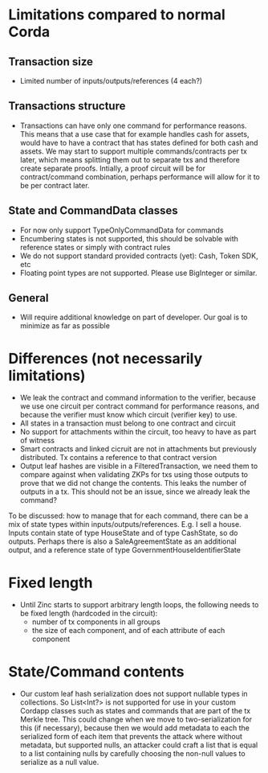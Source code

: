 # Limitations compared to normal Corda

## Transaction size
* Limited number of inputs/outputs/references (4 each?)

## Transactions structure
* Transactions can have only one command for performance reasons. This means that a use case that for example handles cash for assets, would have to have a contract that has states defined for both cash and assets. We may start to support multiple commands/contracts per tx later, which means splitting them out to separate txs and therefore create separate proofs. Intially, a proof circuit will be for contract/command combination, perhaps performance will allow for it to be per contract later. 

## State and CommandData classes
* For now only support TypeOnlyCommandData for commands
* Encumbering states is not supported, this should be solvable with reference states or simply with contract rules
* We do not support standard provided contracts (yet): Cash, Token SDK, etc
* Floating point types are not supported. Please use BigInteger or similar.

## General
* Will require additional knowledge on part of developer. Our goal is to minimize as far as possible

# Differences (not necessarily limitations)
* We leak the contract and command information to the verifier, because we use one circuit per contract command for performance reasons, and because the verifier must know which circuit (verifier key) to use.
* All states in a transaction must belong to one contract and circuit
* No support for attachments within the circuit, too heavy to have as part of witness 
* Smart contracts and linked cicruit are not in attachments but previously distributed. Tx contains a reference to that contract version
* Output leaf hashes are visible in a FilteredTransaction, we need them to compare against when validating ZKPs for txs using those outputs to prove that we did not change the contents. This leaks the number of outputs in a tx. This should not be an issue, since we already leak the command?

To be discussed: how to manage that for each command, there can be a mix of state types within inputs/outputs/references. E.g. I sell a house. Inputs contain state of type HouseState and of type CashState, so do outputs. Perhaps there is also a SaleAgreementState as an additional output, and a reference state of type GovernmentHouseIdentifierState

# Fixed length

* Until Zinc starts to support arbitrary length loops, the following needs to be fixed length (hardcoded in the circuit):
    * number of tx components in all groups
    * the size of each component, and of each attribute of each component
    
# State/Command contents

* Our custom leaf hash serialization does not support nullable types in collections. So List<Int?> is not supported for use in your custom Cordapp classes such as states and commands that are part of the tx Merkle tree. This could change when we move to two-serialization for this (if necessary), because then we would add metadata to each the serialized form of each item that prevents the attack where without metadata, but supported nulls, an attacker could craft a list that is equal to a list containing nulls by carefully choosing the non-null values to serialize as a null value.